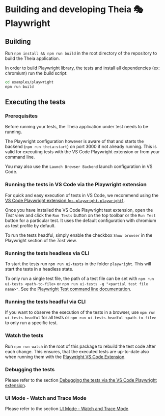 # Building and developing Theia 🎭 Playwright

## Building

Run `npm install && npm run build` in the root directory of the repository to build the Theia application.

In order to build Playwright library, the tests and install all dependencies (ex: chromium) run the build script:

```bash
cd examples/playwright
npm run build
```

## Executing the tests

### Prerequisites

Before running your tests, the Theia application under test needs to be running.

The Playwright configuration however is aware of that and starts the backend (`npm run theia:start`) on port 3000 if not already running.
This is valid for executing tests with the VS Code Playwright extension or from your command line.

You may also use the `Launch Browser Backend` launch configuration in VS Code.

### Running the tests in VS Code via the Playwright extension

For quick and easy execution of tests in VS Code, we recommend using the [VS Code Playwright extension (`ms-playwright.playwright`)](https://marketplace.visualstudio.com/items?itemName=ms-playwright.playwright).

Once you have installed the VS Code Playwright test extension, open the *Test* view and click the `Run Tests` button on the top toolbar or the `Run Test` button for a particular test.
It uses the default configuration with chromium as test profile by default.

To run the tests headful, simply enable the checkbox `Show browser` in the Playwright section of the *Test* view.

### Running the tests headless via CLI

To start the tests run `npm run ui-tests` in the folder `playwright`.
This will start the tests in a headless state.

To only run a single test file, the path of a test file can be set with `npm run ui-tests <path-to-file>` or `npm run ui-tests -g "<partial test file name>"`.
See the [Playwright Test command line documentation](https://playwright.dev/docs/intro#command-line).

### Running the tests headful via CLI

If you want to observe the execution of the tests in a browser, use `npm run ui-tests-headful` for all tests or `npm run ui-tests-headful <path-to-file>` to only run a specific test.

### Watch the tests

Run `npm run watch` in the root of this package to rebuild the test code after each change.
This ensures, that the executed tests are up-to-date also when running them with the [Playwright VS Code Extension](https://marketplace.visualstudio.com/items?itemName=ms-playwright.playwright).

### Debugging the tests

Please refer to the section [Debugging the tests via the VS Code Playwright extension](./GETTING_STARTED.md#debugging-the-tests-via-the-vs-code-playwright-extension).

### UI Mode - Watch and Trace Mode

Please refer to the section [UI Mode - Watch and Trace Mode](./GETTING_STARTED.md#ui-mode---watch-and-trace-mode).

